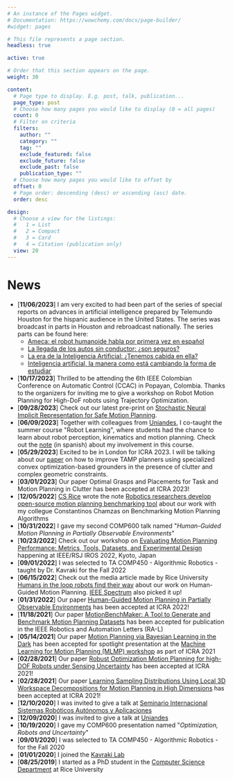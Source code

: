 ```yaml
---
# An instance of the Pages widget.
# Documentation: https://wowchemy.com/docs/page-builder/
#widget: pages

# This file represents a page section.
headless: true

active: true

# Order that this section appears on the page.
weight: 30

content:
  # Page type to display. E.g. post, talk, publication...
  page_type: post
  # Choose how many pages you would like to display (0 = all pages)
  count: 0
  # Filter on criteria
  filters:
    author: ""
    category: ""
    tag: ""
    exclude_featured: false
    exclude_future: false
    exclude_past: false
    publication_type: ""
  # Choose how many pages you would like to offset by
  offset: 0
  # Page order: descending (desc) or ascending (asc) date.
  order: desc

design:
  # Choose a view for the listings:
  #   1 = List
  #   2 = Compact
  #   3 = Card
  #   4 = Citation (publication only)
  view: 20
---
```


# News
- [**11/06/2023**] I am very excited to had been part of the series of special reports on advances in artificial intelligence prepared by Telemundo Houston for the hispanic audience in the United States. The series was broadcast in parts in Houston and rebroadcast nationally. The series parts can be found here:
  - [Ameca: el robot humanoide habla por primera vez en español](https://www.telemundohouston.com/noticias/local/ameca-el-robot-humanoide-habla-por-primera-vez-en-espanol/2367157/)
  - [La llegada de los autos sin conductor: ¿son seguros?](https://www.telemundohouston.com/noticias/la-llegada-de-los-autos-sin-conductor-son-seguros/2367690/)
  - [La era de la Inteligencia Artificial: ¿Tenemos cabida en ella?](https://www.telemundohouston.com/videos/videos-destacados/la-era-de-la-inteligencia-artificial-tenemos-cabida-en-ella/2367745/)
  - [Inteligencia artificial, la manera como está cambiando la forma de estudiar](https://www.telemundohouston.com/videos/videos-destacados/inteligencia-artificial-la-manera-como-esta-cambiando-la-forma-de-estudiar/2367636/)
- [**10/17/2023**] Thrilled to be attending the 6th IEEE Colombian Conference on Automatic Control (CCAC) in Popayan, Colombia. Thanks to the organizers for inviting me to give a workshop on Robot Motion Planning for High-DoF robots using Trajectory Optimization.
- [**09/28/2023**] Check out our latest pre-print on [Stochastic Neural Implicit Representation for Safe Motion Planning](https://arxiv.org/pdf/2309.16862.pdf).
- [**06/09/2023**] Together with colleagues from [Uniandes](https://uniandes.edu.co), I co-taught the summer course "Robot Learning", where students had the chance to learn about robot perception, kinematics and motion planning. Check out the [note](https://fb.watch/oUM1k4M_M2/) (in spanish) about my involvement in this course.
- [**05/29/2023**] Excited to be in London for ICRA 2023. I will be talking about our [paper](https://www.kavrakilab.org/publications/quintero2023-optimal-tmp.pdf) on how to improve TAMP planners using specialized convex optimization-based grounders in the presence of clutter and complex geometric constraints. 
- [**03/01/2023**] Our paper Optimal Grasps and Placements for Task and Motion Planning in Clutter has been accepted at ICRA 2023!
- [**12/05/2022**] [CS Rice](https://csweb.rice.edu/) wrote the note [Robotics researchers develop open-source motion planning benchmarking tool](https://csweb.rice.edu/news/robotics-researchers-develop-open-source-motion-planning-benchmarking-tool) about our work with my collegue Constantinos Chamzas on Benchmarking Motion Planning Algorithms
- [**10/31/2022**] I gave my second COMP600 talk named "_Human-Guided Motion Planning in Partially Observable Environments_"
- [**10/23/2022**] Check out our workshop on [Evaluating Motion Planning Performance: Metrics, Tools, Datasets, and Experimental Design](https://motion-planning-workshop.kavrakilab.org/) happening at IEEE/RSJ IROS 2022, Kyoto, Japan
- [**09/01/2022**] I was selected to TA COMP450 - Algorithmic Robotics - taught by Dr. Kavraki for the Fall 2022
- [**06/15/2022**] Check out the media article made by Rice University [Humans in the loop robots find their way](https://news.rice.edu/news/2022/humans-loop-help-robots-find-their-way) about our work on Human-Guided Motion Planning. [IEEE Spectrum](https://spectrum.ieee.org/video-friday-baby-clappy) also picked it up!
- [**01/31/2022**] Our paper [Human-Guided Motion Planning in Partially Observable Environments](https://www.kavrakilab.org/publications/quintero-chamzas2022-blind.pdf) has been accepted at ICRA 2022!
- [**11/18/2021**] Our paper [MotionBenchMaker: A Tool to Generate and Benchmark Motion Planning
Datasets](http://www.kavrakilab.org/publications/chamzas2022-motion-bench-maker.pdf) has been accepted for publication in the IEEE Robotics and Automation Letters (RA-L) 
- [**05/14/2021**] Our paper [Motion Planning via Bayesian Learning in the Dark](http://www.kavrakilab.org/publications/quintero-chamzas2021-motion-planning-in-the-dark.pdf) has been accepted for spotlight presentation at the [Machine Learning for Motion Planning (MLMP) workshop](https://sites.google.com/utexas.edu/mlmp-icra2021) as part of ICRA 2021
- [**02/28/2021**] Our paper [Robust Optimization Motion Planning for high-DOF Robots under Sensing Uncertainty](http://www.kavrakilab.org/publications/quintero2021-robust-motion-planning.pdf) has been accepted at ICRA 2021!
- [**02/28/2021**] Our paper [Learning Sampling Distributions Using Local 3D Workspace Decompositions for Motion Planning in High Dimensions](http://www.kavrakilab.org/publications/chamzas2021-learn-sampling.pdf) has been accepted at ICRA 2021!
- [**12/10/2020**] I was invited to give a talk at [Seminario Internacional Sistemas Robóticos Autónomos y Aplicaciones](https://ingenieria.bogota.unal.edu.co/CIMM/?view=page&id=27)
- [**12/09/2020**] I was invited to give a talk at [Uniandes](https://electricayelectronica.uniandes.edu.co/es/eventos/charla-motion-planning)
- [**10/19/2020**] I gave my COMP600 presentation named "_Optimization, Robots and Uncertainty_"
- [**09/01/2020**] I was selected to TA COMP450 - Algorithmic Robotics - for the Fall 2020
- [**01/01/2020**] I joined the [Kavraki Lab](http://www.kavrakilab.org/)
- [**08/25/2019**] I started as a PhD student in the [Computer Science Department](https://csweb.rice.edu/) at Rice University


